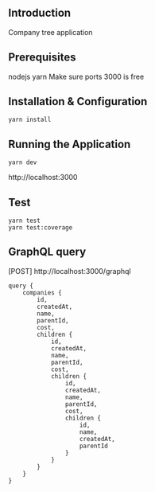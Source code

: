 ## Introduction
Company tree application

## Prerequisites
nodejs
yarn
Make sure ports 3000 is free

## Installation & Configuration
```
yarn install
```

## Running the Application
```
yarn dev
```

http://localhost:3000

## Test
```
yarn test
yarn test:coverage
```

## GraphQL query

[POST] http://localhost:3000/graphql

```
query {
    companies {
        id,
        createdAt,
        name,
        parentId,
        cost,
        children {
            id,
            createdAt,
            name,
            parentId,
            cost,
            children {
                id,
                createdAt,
                name,
                parentId,
                cost,
                children {
                    id,
                    name,
                    createdAt,
                    parentId
                }
            }
        }
    }
}
```


